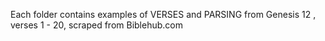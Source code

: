 Each folder contains examples of VERSES and PARSING from Genesis 12 , verses 1 - 20, scraped from Biblehub.com
